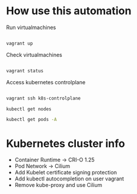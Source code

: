 # How use this automation

Run virtualmachines

```bash

vagrant up

```

Check virtualmachines

```bash

vagrant status

```

Access kubernetes controlplane

```bash

vagrant ssh k8s-controlplane

kubectl get nodes

kubectl get pods -A

```

# Kubernetes cluster info

- Container Runtime -> CRI-O 1.25
- Pod Network -> Cilium
- Add Kubelet certificate signing protection
- Add kubectl autocompletion on user vagrant
- Remove kube-proxy and use Cilium
